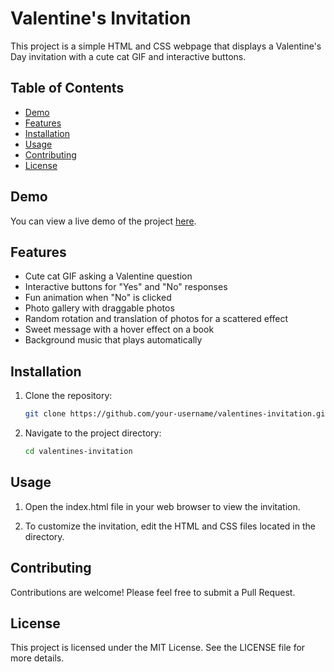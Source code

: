 # Valentine's Invitation

This project is a simple HTML and CSS webpage that displays a Valentine's Day invitation with a cute cat GIF and interactive buttons.

## Table of Contents

- [Demo](#demo)
- [Features](#features)
- [Installation](#installation)
- [Usage](#usage)
- [Contributing](#contributing)
- [License](#license)

## Demo

You can view a live demo of the project [here](#).

## Features

- Cute cat GIF asking a Valentine question
- Interactive buttons for "Yes" and "No" responses
- Fun animation when "No" is clicked
- Photo gallery with draggable photos
- Random rotation and translation of photos for a scattered effect
- Sweet message with a hover effect on a book
- Background music that plays automatically

## Installation

1. Clone the repository:

    ```bash
    git clone https://github.com/your-username/valentines-invitation.git
    ```

2. Navigate to the project directory:

    ```bash
    cd valentines-invitation
    ```

## Usage

1. Open the index.html file in your web browser to view the invitation.

2. To customize the invitation, edit the HTML and CSS files located in the directory.

## Contributing

Contributions are welcome! Please feel free to submit a Pull Request.

## License

This project is licensed under the MIT License. See the LICENSE file for more details.
